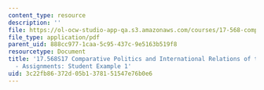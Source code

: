 ```yaml
---
content_type: resource
description: ''
file: https://ol-ocw-studio-app-qa.s3.amazonaws.com/courses/17-568-comparative-politics-and-international-relations-of-the-middle-east-spring-2017/3c22fb86372d05b1378151547e76b0e6_MIT17_568S17_Authoritarianism.pdf
file_type: application/pdf
parent_uid: 888cc977-1caa-5c95-437c-9e5163b519f8
resourcetype: Document
title: '17.568S17 Comparative Politics and International Relations of the Middle East
  - Assignments: Student Example 1'
uid: 3c22fb86-372d-05b1-3781-51547e76b0e6
---
```

